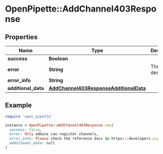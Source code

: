 # OpenPipette::AddChannel403Response

## Properties

| Name | Type | Description | Notes |
| ---- | ---- | ----------- | ----- |
| **success** | **Boolean** |  | [optional] |
| **error** | **String** | The error description | [optional] |
| **error_info** | **String** |  | [optional] |
| **additional_data** | [**AddChannel403ResponseAdditionalData**](AddChannel403ResponseAdditionalData.md) |  | [optional] |

## Example

```ruby
require 'open_pipette'

instance = OpenPipette::AddChannel403Response.new(
  success: false,
  error: Only admins can register channels,
  error_info: Please check the reference docs in https://developers.pipedrive.com/docs/api/v1,
  additional_data: null
)
```

